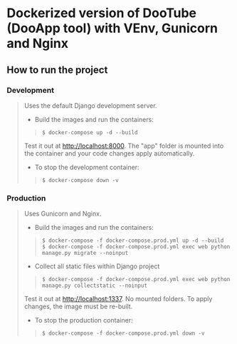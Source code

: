 # Dockerized version of DooTube (DooApp tool) with VEnv, Gunicorn and Nginx

## How to run the project

### Development
>
>Uses the default Django development server.
>
>* Build the images and run the containers:
>
>>    ```shell
>>    $ docker-compose up -d --build
>>    ```
>
>Test it out at [http://localhost:8000](http://localhost:8000). The "app" folder is mounted into the container and your code changes apply automatically.
>
>* To stop the development container:
>
>>```shell
>>$ docker-compose down -v
>>```


### Production
>
>Uses Gunicorn and Nginx.
>
>* Build the images and run the containers:
>
>>```shell
>>$ docker-compose -f docker-compose.prod.yml up -d --build
>>$ docker-compose -f docker-compose.prod.yml exec web python manage.py migrate --noinput
>>```
>
>* Collect all static files within Django project
>
>>```shell
>>$ docker-compose -f docker-compose.prod.yml exec web python manage.py collectstatic --noinput
>>```
>    
>
>Test it out at [http://localhost:1337](http://localhost:1337). No mounted folders. To apply changes, the image must be re-built.
>
>* To stop the production container:
>>```shell
>>$ docker-compose -f docker-compose.prod.yml down -v
>>```